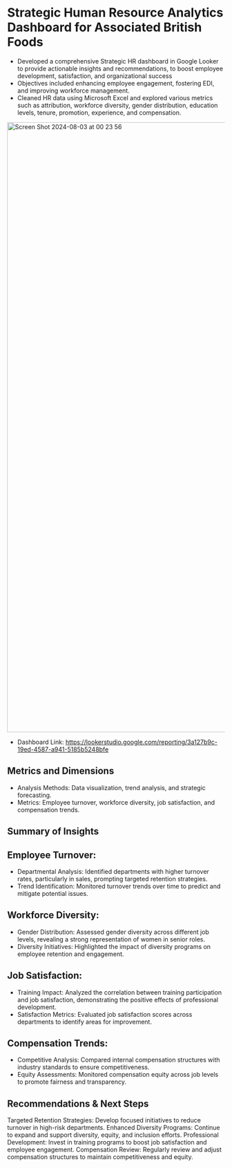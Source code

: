 # Strategic Human Resource Analytics Dashboard for Associated British Foods
-	Developed a comprehensive Strategic HR dashboard in Google Looker to provide actionable insights and recommendations, to boost employee development, satisfaction, and organizational success
-	Objectives included enhancing employee engagement, fostering EDI, and improving workforce management. 
-	Cleaned HR data using Microsoft Excel and explored various metrics such as attribution, workforce diversity, gender distribution, education levels, tenure, promotion, experience, and compensation. 

<img width="1413" alt="Screen Shot 2024-08-03 at 00 23 56" src="https://github.com/user-attachments/assets/136bf8f9-f1ff-4f69-841e-46f59450b90d">

- Dashboard Link: https://lookerstudio.google.com/reporting/3a127b9c-19ed-4587-a941-5185b5248bfe

## Metrics and Dimensions
- Analysis Methods: Data visualization, trend analysis, and strategic forecasting.
- Metrics: Employee turnover, workforce diversity, job satisfaction, and compensation trends.

## Summary of Insights

## Employee Turnover:

- Departmental Analysis: Identified departments with higher turnover rates, particularly in sales, prompting targeted retention strategies.
- Trend Identification: Monitored turnover trends over time to predict and mitigate potential issues.

## Workforce Diversity:
- Gender Distribution: Assessed gender diversity across different job levels, revealing a strong representation of women in senior roles.
- Diversity Initiatives: Highlighted the impact of diversity programs on employee retention and engagement.

## Job Satisfaction:
- Training Impact: Analyzed the correlation between training participation and job satisfaction, demonstrating the positive effects of professional development.
- Satisfaction Metrics: Evaluated job satisfaction scores across departments to identify areas for improvement.

## Compensation Trends:
- Competitive Analysis: Compared internal compensation structures with industry standards to ensure competitiveness.
- Equity Assessments: Monitored compensation equity across job levels to promote fairness and transparency.

## Recommendations & Next Steps
Targeted Retention Strategies: Develop focused initiatives to reduce turnover in high-risk departments.
Enhanced Diversity Programs: Continue to expand and support diversity, equity, and inclusion efforts.
Professional Development: Invest in training programs to boost job satisfaction and employee engagement.
Compensation Review: Regularly review and adjust compensation structures to maintain competitiveness and equity.
